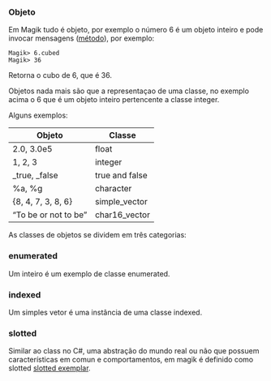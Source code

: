 ### Objeto

Em Magik tudo é objeto, por exemplo o número 6 é um objeto inteiro e pode invocar mensagens ([método](method_procedure.md)), por exemplo:

```
Magik> 6.cubed
Magik> 36
```

Retorna o cubo de 6, que é 36.

Objetos nada mais são que a representaçao de uma classe, no exemplo acima o 6 que é um objeto inteiro pertencente a classe integer.

Alguns exemplos: 

Objeto | Classe 
 --- | --- 
2.0, 3.0e5 | float 
1, 2, 3 | integer
_true, _false | true and false 
%a, %g |  character 
{8, 4, 7, 3, 8, 6} | simple_vector  
“To be or not to be” | char16_vector

As classes de objetos se dividem em três categorias:
### enumerated
Um inteiro é um exemplo de classe enumerated.

### indexed
Um simples vetor é uma instância de uma classe indexed.

### slotted
Similar ao class no C#, uma abstração do mundo real ou não que possuem características em comun e comportamentos, em magik é definido como slotted [slotted exemplar](slotted.md).
